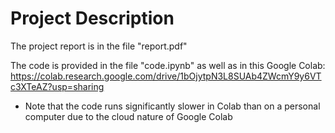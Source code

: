# Project Description

The project report is in the file "report.pdf"

The code is provided in the file "code.ipynb" as well as in this Google Colab: https://colab.research.google.com/drive/1bOjytpN3L8SUAb4ZWcmY9y6VTc3XTeAZ?usp=sharing
  - Note that the code runs significantly slower in Colab than on a personal computer due to the cloud nature of Google Colab

